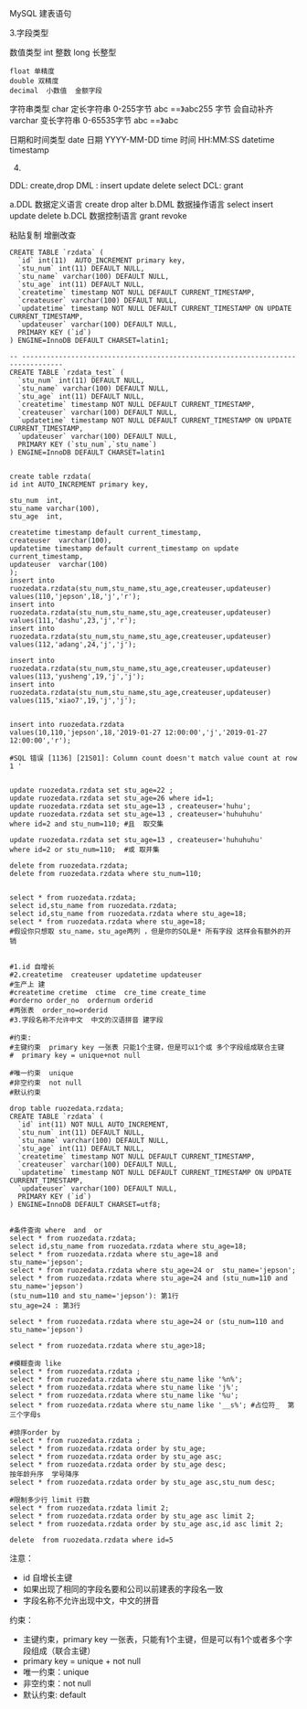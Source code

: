 MySQL 建表语句

3.字段类型

数值类型
	int  整数
	long 长整型 

    float 单精度
    double 双精度
    decimal  小数值  金额字段

字符串类型
char    定长字符串 0-255字节    abc    ==》abc255 字节 会自动补齐   
varchar 变长字符串 0-65535字节  abc    ==》abc

日期和时间类型
date 日期 YYYY-MM-DD
time 时间 HH:MM:SS
datetime 
timestamp    



4.
DDL: create,drop
DML : insert update delete select
DCL: grant

a.DDL 数据定义语言  create  drop  alter
b.DML 数据操作语言  select  insert                           update  delete
b.DCL 数据控制语言  grant   revoke

粘贴复制 增删改查

    CREATE TABLE `rzdata` (
      `id` int(11)  AUTO_INCREMENT primary key,
      `stu_num` int(11) DEFAULT NULL,
      `stu_name` varchar(100) DEFAULT NULL,
      `stu_age` int(11) DEFAULT NULL,
      `createtime` timestamp NOT NULL DEFAULT CURRENT_TIMESTAMP,
      `createuser` varchar(100) DEFAULT NULL,
      `updatetime` timestamp NOT NULL DEFAULT CURRENT_TIMESTAMP ON UPDATE CURRENT_TIMESTAMP,
      `updateuser` varchar(100) DEFAULT NULL,
      PRIMARY KEY (`id`)
    ) ENGINE=InnoDB DEFAULT CHARSET=latin1;
    
    -- --------------------------------------------------------------------------------
    CREATE TABLE `rzdata_test` (
      `stu_num` int(11) DEFAULT NULL,
      `stu_name` varchar(100) DEFAULT NULL,
      `stu_age` int(11) DEFAULT NULL,
      `createtime` timestamp NOT NULL DEFAULT CURRENT_TIMESTAMP,
      `createuser` varchar(100) DEFAULT NULL,
      `updatetime` timestamp NOT NULL DEFAULT CURRENT_TIMESTAMP ON UPDATE CURRENT_TIMESTAMP,
      `updateuser` varchar(100) DEFAULT NULL,
      PRIMARY KEY (`stu_num`,`stu_name`)
    ) ENGINE=InnoDB DEFAULT CHARSET=latin1
    
    
    create table rzdata(
    id int AUTO_INCREMENT primary key,
    
    stu_num  int,
    stu_name varchar(100),
    stu_age  int,
    
    createtime timestamp default current_timestamp,
    createuser  varchar(100),
    updatetime timestamp default current_timestamp on update current_timestamp,
    updateuser  varchar(100)
    );
    insert into ruozedata.rzdata(stu_num,stu_name,stu_age,createuser,updateuser) 
    values(110,'jepson',18,'j','r');
    insert into ruozedata.rzdata(stu_num,stu_name,stu_age,createuser,updateuser) 
    values(111,'dashu',23,'j','r');
    insert into ruozedata.rzdata(stu_num,stu_name,stu_age,createuser,updateuser) 
    values(112,'adang',24,'j','j');
    
    insert into ruozedata.rzdata(stu_num,stu_name,stu_age,createuser,updateuser) 
    values(113,'yusheng',19,'j','j');
    insert into ruozedata.rzdata(stu_num,stu_name,stu_age,createuser,updateuser) 
    values(115,'xiao7',19,'j','j');
    
    
    insert into ruozedata.rzdata
    values(10,110,'jepson',18,'2019-01-27 12:00:00','j','2019-01-27 12:00:00','r');
    
    #SQL 错误 [1136] [21S01]: Column count doesn't match value count at row 1 '
    
    
    update ruozedata.rzdata set stu_age=22 ;
    update ruozedata.rzdata set stu_age=26 where id=1;
    update ruozedata.rzdata set stu_age=13 , createuser='huhu'; 
    update ruozedata.rzdata set stu_age=13 , createuser='huhuhuhu' 
    where id=2 and stu_num=110; #且  取交集
    
    update ruozedata.rzdata set stu_age=13 , createuser='huhuhuhu' 
    where id=2 or stu_num=110;  #或 取并集
    
    delete from ruozedata.rzdata; 
    delete from ruozedata.rzdata where stu_num=110;
    
    
    select * from ruozedata.rzdata;
    select id,stu_name from ruozedata.rzdata;
    select id,stu_name from ruozedata.rzdata where stu_age=18;
    select * from ruozedata.rzdata where stu_age=18;
    #假设你只想取 stu_name，stu_age两列 ，但是你的SQL是* 所有字段 这样会有额外的开销
    
    
    #1.id 自增长 
    #2.createtime  createuser updatetime updateuser
    #生产上 建
    #createtime cretime  ctime  cre_time create_time
    #orderno order_no  ordernum orderid
    #两张表  order_no=orderid
    #3.字段名称不允许中文  中文的汉语拼音 建字段
    
    #约束: 
    #主键约束  primary key 一张表 只能1个主键，但是可以1个或 多个字段组成联合主键
    #  primary key = unique+not null
    
    #唯一约束  unique
    #非空约束  not null
    #默认约束  
    
    drop table ruozedata.rzdata;
    CREATE TABLE `rzdata` (
      `id` int(11) NOT NULL AUTO_INCREMENT,
      `stu_num` int(11) DEFAULT NULL,
      `stu_name` varchar(100) DEFAULT NULL,
      `stu_age` int(11) DEFAULT NULL,
      `createtime` timestamp NOT NULL DEFAULT CURRENT_TIMESTAMP,
      `createuser` varchar(100) DEFAULT NULL,
      `updatetime` timestamp NOT NULL DEFAULT CURRENT_TIMESTAMP ON UPDATE CURRENT_TIMESTAMP,
      `updateuser` varchar(100) DEFAULT NULL,
      PRIMARY KEY (`id`)
    ) ENGINE=InnoDB DEFAULT CHARSET=utf8;
    
    
    #条件查询 where  and  or
    select * from ruozedata.rzdata;
    select id,stu_name from ruozedata.rzdata where stu_age=18;
    select * from ruozedata.rzdata where stu_age=18 and  stu_name='jepson';
    select * from ruozedata.rzdata where stu_age=24 or  stu_name='jepson';
    select * from ruozedata.rzdata where stu_age=24 and (stu_num=110 and stu_name='jepson')
    (stu_num=110 and stu_name='jepson'): 第1行
    stu_age=24 : 第3行
    
    select * from ruozedata.rzdata where stu_age=24 or (stu_num=110 and stu_name='jepson')
    
    select * from ruozedata.rzdata where stu_age>18;
    
    #模糊查询 like 
    select * from ruozedata.rzdata ;
    select * from ruozedata.rzdata where stu_name like '%n%';
    select * from ruozedata.rzdata where stu_name like 'j%';
    select * from ruozedata.rzdata where stu_name like '%u';
    select * from ruozedata.rzdata where stu_name like '__s%'; #占位符_  第三个字母s
    
    #排序order by 
    select * from ruozedata.rzdata ;
    select * from ruozedata.rzdata order by stu_age;
    select * from ruozedata.rzdata order by stu_age asc;
    select * from ruozedata.rzdata order by stu_age desc;
    按年龄升序  学号降序
    select * from ruozedata.rzdata order by stu_age asc,stu_num desc;
    
    #限制多少行 limit 行数
    select * from ruozedata.rzdata limit 2;
    select * from ruozedata.rzdata order by stu_age asc limit 2;
    select * from ruozedata.rzdata order by stu_age asc,id asc limit 2;
    
    delete  from ruozedata.rzdata where id=5
    
    



注意：

- id 自增长主键
- 如果出现了相同的字段名要和公司以前建表的字段名一致
- 字段名称不允许出现中文，中文的拼音

约束：

- 主键约束，primary key 一张表，只能有1个主键，但是可以有1个或者多个字段组成（联合主键）
- primary key = unique + not null
- 唯一约束：unique
- 非空约束：not null 
- 默认约束: default
















